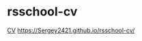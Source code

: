 # rsschool-cv
[CV](https://Sergey2421.github.io/rsschool-cv/cv) 
https://Sergey2421.github.io/rsschool-cv/
